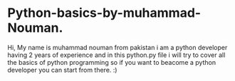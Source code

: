 # Python-basics-by-muhammad-Nouman.
Hi,
My name is muhammad nouman from pakistan i am a python developer having 2 years of experience and in this python.py file i will try to cover all the basics of python programming so if you want to beacome a python developer you can start from there.
:)
